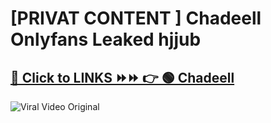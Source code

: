 
 # [PRIVAT CONTENT ] Chadeell Onlyfans Leaked hjjub

## <h2><a href="https://clipsfans.com/Chadeell&ref=git">🔗 Click to LINKS ⏩⏩ 👉 🟢 Chadeell </a></h2>

<a href="https://clipsfans.com/Chadeell&ref=git" rel="nofollow" data-target="animated-image.originalLink"><img src="https://i.ibb.co.com/xMMVF88/686577567.gif" alt="Viral Video Original" style="max-width: 100%; display: inline-block;" data-target="animated-image.originalImage"></a>

